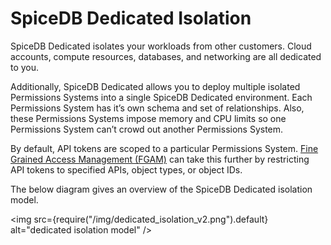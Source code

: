 # SpiceDB Dedicated Isolation

SpiceDB Dedicated isolates your workloads from other customers. Cloud accounts, compute resources, databases, and networking are all dedicated to you.

Additionally, SpiceDB Dedicated allows you to deploy multiple isolated Permissions Systems into a single SpiceDB Dedicated environment. Each Permissions System has it’s own schema and set of relationships. Also, these Permissions Systems impose memory and CPU limits so one Permissions System can’t crowd out another Permissions System.

By default, API tokens are scoped to a particular Permissions System. [Fine Grained Access Management (FGAM)](/spicedb-dedicated/fgam.md) can take this further by restricting API tokens to specified APIs, object types, or object IDs.

The below diagram gives an overview of the SpiceDB Dedicated isolation model.

<img src={require("/img/dedicated_isolation_v2.png").default} alt="dedicated isolation model" />
